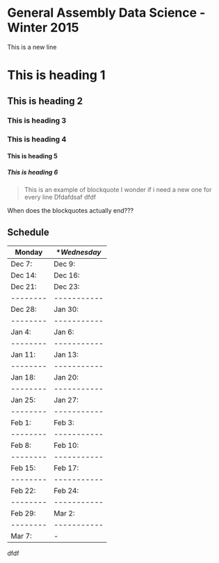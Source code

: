 # General Assembly Data Science - Winter 2015



This is a new line

# This is heading 1
## This is heading 2
### This is heading 3
### This is heading 4
#### This is heading 5
##### This is heading 6

> This is an example of blockquote
I wonder if i need a new one for every line
Dfdafdsaf
dfdf

When does the blockquotes actually end???


## Schedule

|**Monday**|**Wednesday*|
|--------|-----------|
|Dec 7:  | Dec 9: |
|Dec 14:  | Dec 16: |
|Dec 21:  | Dec 23: |
|--------|-----------|
|Dec 28:  | Jan 30: |
|--------|-----------|
|Jan 4:  | Jan 6: |
|--------|-----------|
|Jan 11:  | Jan 13: |
|--------|-----------|
|Jan 18:  | Jan 20: |
|--------|-----------|
|Jan 25:  | Jan 27: |
|--------|-----------|
|Feb 1:  | Feb 3: |
|--------|-----------|
|Feb 8:  | Feb 10: |
|--------|-----------|
|Feb 15:  | Feb 17: |
|--------|-----------|
|Feb 22:  | Feb 24: |
|--------|-----------|
|Feb 29:  | Mar 2: |
|--------|-----------|
|Mar  7:  | - |


dfdf


